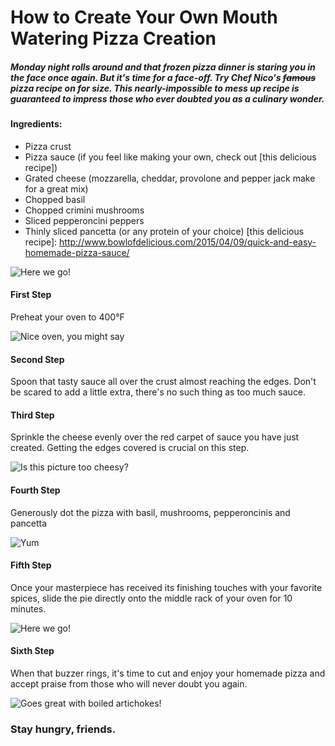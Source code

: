 # How to Create Your Own Mouth Watering Pizza Creation

##### Monday night rolls around and that frozen pizza dinner is staring you in the face once again. But it's time for a face-off. Try Chef Nico's ~~famous~~ pizza recipe on for size. This nearly-impossible to mess up recipe is guaranteed to impress those who ever doubted you as a culinary wonder.

#### Ingredients:
* Pizza crust
* Pizza sauce (if you feel like making your own, check out [this delicious recipe])
* Grated cheese (mozzarella, cheddar, provolone and pepper jack make for a great mix)
* Chopped basil
* Chopped crimini mushrooms
* Sliced pepperoncini peppers
* Thinly sliced pancetta (or any protein of your choice)
[this delicious recipe]: http://www.bowlofdelicious.com/2015/04/09/quick-and-easy-homemade-pizza-sauce/

![Here we go!](http://i.imgur.com/dO19pOI.jpg?1)

#### First Step
Preheat your oven to 400°F

![Nice oven, you might say](http://i.imgur.com/j9Nmkjp.jpg?2)

#### Second Step
Spoon that tasty sauce all over the crust almost reaching the edges. Don't be scared to add a little extra, there's no such thing as too much sauce.

#### Third Step
Sprinkle the cheese evenly over the red carpet of sauce you have just created. Getting the edges covered is crucial on this step.

![Is this picture too cheesy?](http://i.imgur.com/WRCPW9k.jpg?2)

#### Fourth Step
Generously dot the pizza with basil, mushrooms, pepperoncinis and pancetta

![Yum](http://i.imgur.com/Lprvcei.jpg?2)

#### Fifth Step
Once your masterpiece has received its finishing touches with your favorite spices, slide the pie directly onto the middle rack of your oven for 10 minutes.

![Here we go!](http://i.imgur.com/JevAUgL.jpg?1)

#### Sixth Step
When that buzzer rings, it's time to cut and enjoy your homemade pizza and accept praise from those who will never doubt you again.

![Goes great with boiled artichokes!](http://i.imgur.com/NI1Nrm4.jpg?2)

### Stay hungry, friends.

